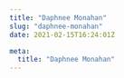 ```yaml
---
title: "Daphnee Monahan"
slug: "daphnee-monahan"
date: 2021-02-15T16:24:01Z

meta:
  title: "Daphnee Monahan"
---
```


